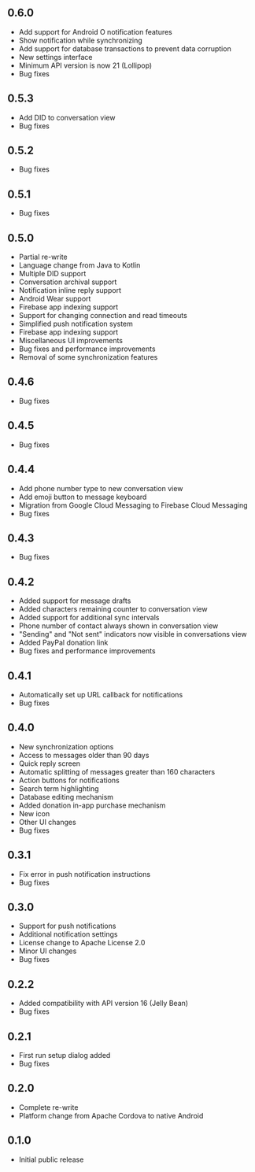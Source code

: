 ## 0.6.0 ##

* Add support for Android O notification features
* Show notification while synchronizing
* Add support for database transactions to prevent data corruption
* New settings interface
* Minimum API version is now 21 (Lollipop)
* Bug fixes

## 0.5.3 ##

* Add DID to conversation view
* Bug fixes

## 0.5.2 ##

* Bug fixes

## 0.5.1 ##

* Bug fixes

## 0.5.0 ##

* Partial re-write
* Language change from Java to Kotlin
* Multiple DID support
* Conversation archival support
* Notification inline reply support
* Android Wear support
* Firebase app indexing support
* Support for changing connection and read timeouts
* Simplified push notification system
* Firebase app indexing support
* Miscellaneous UI improvements
* Bug fixes and performance improvements
* Removal of some synchronization features

## 0.4.6 ##

* Bug fixes

## 0.4.5 ##

* Bug fixes

## 0.4.4 ##

* Add phone number type to new conversation view
* Add emoji button to message keyboard
* Migration from Google Cloud Messaging to Firebase Cloud Messaging
* Bug fixes

## 0.4.3 ##

* Bug fixes

## 0.4.2 ##

* Added support for message drafts
* Added characters remaining counter to conversation view
* Added support for additional sync intervals
* Phone number of contact always shown in conversation view
* "Sending" and "Not sent" indicators now visible in conversations view
* Added PayPal donation link
* Bug fixes and performance improvements

## 0.4.1 ##

* Automatically set up URL callback for notifications
* Bug fixes

## 0.4.0 ##

* New synchronization options
* Access to messages older than 90 days
* Quick reply screen
* Automatic splitting of messages greater than 160 characters
* Action buttons for notifications
* Search term highlighting
* Database editing mechanism
* Added donation in-app purchase mechanism
* New icon
* Other UI changes
* Bug fixes

## 0.3.1 ##

* Fix error in push notification instructions
* Bug fixes

## 0.3.0 ##

* Support for push notifications
* Additional notification settings
* License change to Apache License 2.0
* Minor UI changes
* Bug fixes

## 0.2.2 ##

* Added compatibility with API version 16 (Jelly Bean)
* Bug fixes

## 0.2.1 ##

* First run setup dialog added
* Bug fixes

## 0.2.0 ##

* Complete re-write
* Platform change from Apache Cordova to native Android

## 0.1.0 ##

* Initial public release
